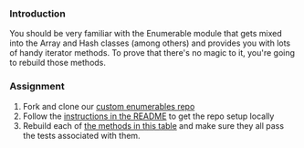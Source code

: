 ### Introduction
You should be very familiar with the Enumerable module that gets mixed into the Array and Hash classes (among others) and provides you with lots of handy iterator methods. To prove that there's no magic to it, you're going to rebuild those methods.

### Assignment
<div class="lesson-content__panel" markdown="1">

1. Fork and clone our [custom enumerables repo](https://github.com/grassroot-software/custom_enumerable_project)
2. Follow the [instructions in the README](https://github.com/grassroot-software/custom_enumerable_project#installation) to get the repo setup locally
3. Rebuild each of [the methods in this table](https://github.com/grassroot-software/custom_enumerable_project#methods) and make sure they all pass the tests associated with them.

</div>
